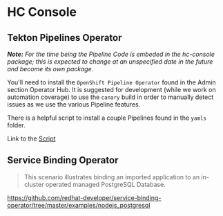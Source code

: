 # HC Console

## Tekton Pipelines Operator

_**Note:** For the time being the Pipeline Code is embeded in the hc-console package; this is expected to change at an unspecified date in the future and become its own package._

You'll need to install the `OpenShift Pipeline Operator` found in the Admin section Operator Hub. It is suggested for development (while we work on automation coverage) to use the `canary` build in order to manually detect issues as we use the various Pipeline features.

There is a helpful script to install a couple Pipelines found in the `yamls` folder.

Link to the [Script](./yamls/pipelines/install_pipeline_mocks.sh)


## Service Binding Operator

> This scenario illustrates binding an imported application to an in-cluster operated managed PostgreSQL Database.

https://github.com/redhat-developer/service-binding-operator/tree/master/examples/nodejs_postgresql

